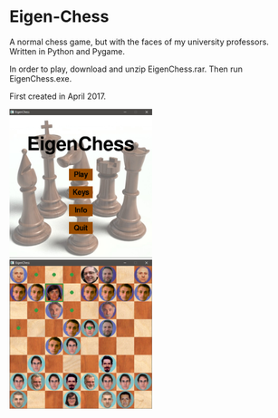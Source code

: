 # Eigen-Chess
A normal chess game, but with the faces of my university professors. Written in Python and Pygame.

In order to play, download and unzip EigenChess.rar. Then run EigenChess.exe.

First created in April 2017.

<img src="source_code/images/screen1.PNG" width=50%>
<img src="source_code/images/screen2.PNG" width=50%>
